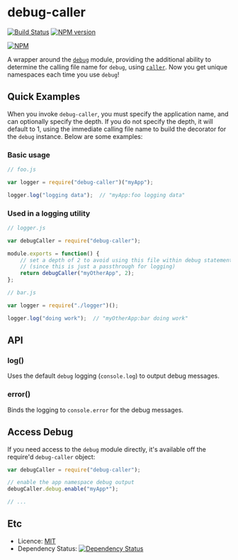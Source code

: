 # debug-caller #

[![Build Status](https://travis-ci.org/dylants/debug-caller.svg)](https://travis-ci.org/dylants/debug-caller) [![NPM version](https://badge.fury.io/js/debug-caller.svg)](http://badge.fury.io/js/debug-caller)

[![NPM](https://nodei.co/npm/debug-caller.svg?downloads=true)](https://nodei.co/npm/debug-caller/)

A wrapper around the [`debug`](https://github.com/visionmedia/debug) module,
providing the additional ability to determine the calling file name for `debug`,
using [`caller`](https://github.com/totherik/caller). Now you get unique namespaces
each time you use `debug`!

## Quick Examples ##

When you invoke `debug-caller`, you must specify the application name, and
can optionally specify the depth. If you do not specify the depth, it will
default to 1, using the immediate calling file name to build the decorator
for the `debug` instance. Below are some examples:

### Basic usage ###

```JavaScript
// foo.js

var logger = require("debug-caller")("myApp");

logger.log("logging data");  // "myApp:foo logging data"
```

### Used in a logging utility ###

```JavaScript
// logger.js

var debugCaller = require("debug-caller");

module.exports = function() {
    // set a depth of 2 to avoid using this file within debug statements
    // (since this is just a passthrough for logging)
    return debugCaller("myOtherApp", 2);
};
```

```JavaScript
// bar.js

var logger = require("./logger")();

logger.log("doing work");  // "myOtherApp:bar doing work"
```

## API ##

### log() ###

Uses the default `debug` logging (`console.log`) to output debug messages.

### error() ###

Binds the logging to `console.error` for the debug messages.

## Access Debug ##

If you need access to the `debug` module directly, it's available off the
require'd `debug-caller` object:

```JavaScript
var debugCaller = require("debug-caller");

// enable the app namespace debug output
debugCaller.debug.enable("myApp*");

// ...
```

## Etc ##

- Licence: [MIT](https://github.com/dylants/debug-caller/blob/master/LICENSE)
- Dependency Status: [![Dependency Status](https://david-dm.org/dylants/debug-caller.svg)](https://david-dm.org/dylants/debug-caller) 

